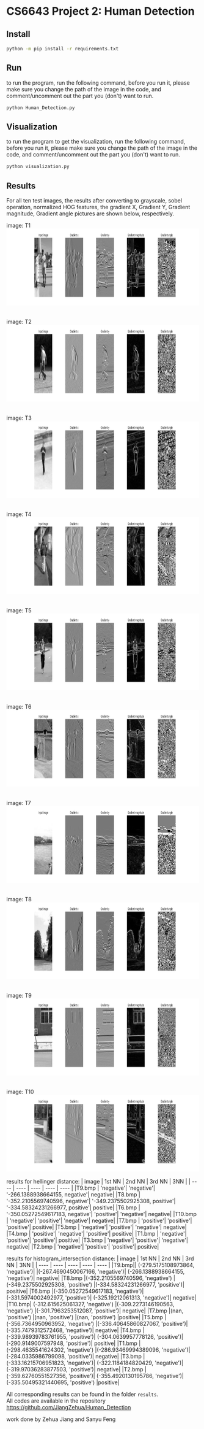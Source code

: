 # CS6643 Project 2: Human Detection
## Install
```bash
python -m pip install -r requirements.txt
```

## Run
to run the program, run the following command, before you run it, please make sure you change the path of the image in the code, and comment/uncomment out the part you (don't) want to run.
```bash
python Human_Detection.py
```

## Visualization
to run the program to get the visualization, run the following command, before you run it, please make sure you change the path of the image in the code, and comment/uncomment out the part you (don't) want to run.
```bash
python visualization.py
```

## Results
<!-- put 3 images in a row with footnote-->

For all ten test images, the results after converting to grayscale, sobel operation, normalized HOG features, the gradient X, Gradient Y, Gradient magnitude, Gradient angle pictures are shown below, respectively.
<!-- Put the original image in a row with text on the right. -->

image: T1
<img src="outputs/Gradient Magnitude and angle of test images/T1.png" width="1000" height="200" />

\
image: T2
<img src="outputs/Gradient Magnitude and angle of test images/T2.png" width="1000" height="200" />

\
image: T3
<img src="outputs/Gradient Magnitude and angle of test images/T3.png" width="1000" height="200" />

\
image: T4
<img src="outputs/Gradient Magnitude and angle of test images/T4.png" width="1000" height="200" />

\
image: T5
<img src="outputs/Gradient Magnitude and angle of test images/T5.png" width="1000" height="200" />

\
image: T6
<img src="outputs/Gradient Magnitude and angle of test images/T6.png" width="1000" height="200" />

\
image: T7
<img src="outputs/Gradient Magnitude and angle of test images/T7.png" width="1000" height="200" />

\
image: T8
<img src="outputs/Gradient Magnitude and angle of test images/T8.png" width="1000" height="200" />

\
image: T9
<img src="outputs/Gradient Magnitude and angle of test images/T9.png" width="1000" height="200" />

\
image: T10
<img src="outputs/Gradient Magnitude and angle of test images/T10.png" width="1000" height="200" />

results for hellinger distance:
|  image   | 1st NN  |  2nd NN   | 3rd NN  |  3NN   | 
|  ----  | ----  |  ----  | ----  |  ----  | 
|T9.bmp	   | 'negative'| 'negative'| '-266.1388938664155, negative'|  negative|
|T8.bmp	   | '-352.2105569740596, negative'| '-349.2375502925308, positive'| '-334.58324231266977, positive'|	positive|
|T6.bmp	   | '-350.05272549617183, negative'| 'positive'| 'negative'|	negative|
|T10.bmp	 | 'negative'| 'positive'| 'negative'|	negative|
|T7.bmp	   | 'positive'| 'positive'| 'positive'| 	positive|
|T5.bmp	   | 'negative'| 'positive'| 'negative'| 	negative|
|T4.bmp	   | 'positive'| 'negative'| 'positive'|	positive|
|T1.bmp	   | 'negative'| 'positive'| 'positive'|	positive|
|T3.bmp	   | 'negative'| 'positive'| 'negative'|	negative|
|T2.bmp	   | 'negative'| 'positive'| 'positive'|	positive|

results for histogram_intersection distance:
|  image   | 1st NN  |  2nd NN   | 3rd NN  |  3NN   | 
|  ----  | ----  |  ----  | ----  |  ----  | 
|T9.bmp||	(-279.5175108973864, 'negative')|	|(-267.4690450067166, 'negative')|	(-266.1388938664155, 'negative')|	negative|
|T8.bmp	|(-352.2105569740596, 'negative')	|(-349.2375502925308, 'positive')	|(-334.58324231266977, 'positive')|	positive|
|T6.bmp	|(-350.05272549617183, 'negative')|	(-331.5974002492977, 'positive')|	(-325.19212061313, 'negative')|	negative|
|T10.bmp|	(-312.615625061327, 'negative')	|(-309.2273146190563, 'negative')	|(-301.7963253512087, 'positive')|	negative|
|T7.bmp	|(nan, 'positive')	|(nan, 'positive')	|(nan, 'positive')	|positive|
|T5.bmp	|(-356.7364950963952, 'negative')	|(-336.40645860827067, 'positive')|	(-335.7479312572468, 'negative')|	negative|
|T4.bmp	|(-339.98939783761955, 'positive')|	(-304.0639957778126, 'positive')|	(-290.9149007597948, 'positive')|	positive|
|T1.bmp	|(-298.4635541624302, 'negative')	|(-286.93469994389096, 'negative')|	(-284.0335986799098, 'positive')|	negative|
|T3.bmp	|(-333.16215706951823, 'negative')|	(-322.1184184820429, 'negative')|	(-319.97036283877503, 'positive')|	negative|
|T2.bmp	|(-359.62760551527356, 'positive')|	(-355.4920130195786, 'negative')|	(-335.50495321440695, 'positive')	|positive|

All corresponding results can be found in the folder `results`.
\
All codes are available in the repository https://github.com/JiangZehua/Human_Detection

work done by Zehua Jiang and Sanyu Feng
